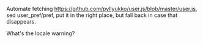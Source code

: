 Automate fetching https://github.com/pyllyukko/user.js/blob/master/user.js, sed
user_pref/pref, put it in the right place, but fall back in case that
disappears.

What's the locale warning?
